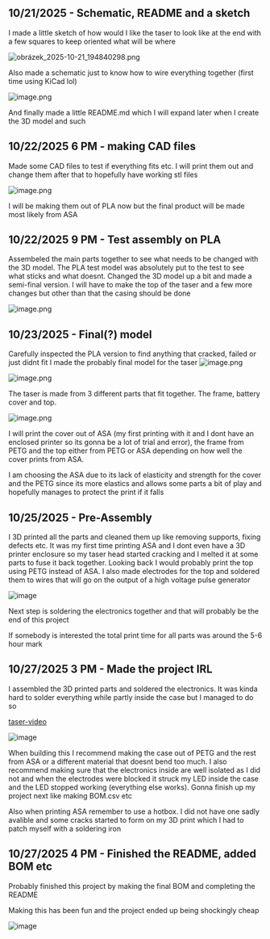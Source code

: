 <!--
  ===================    !!READ THIS NOTICE!!   ====================
  DO NOT edit this file manually. Your changes WILL BE OVERWRITTEN!
  This journal is auto generated and updated by Hack Club Blueprint.
  To edit this file, please edit your journal entries on Blueprint.
  ==================================================================
-->

## 10/21/2025 - Schematic, README and a sketch  

I made a little sketch of how would I like the taser to look like at the end with a few squares to keep oriented what will be where

![obrázek_2025-10-21_194840298.png](https://blueprint.hackclub.com/user-attachments/blobs/proxy/eyJfcmFpbHMiOnsiZGF0YSI6NDExMCwicHVyIjoiYmxvYl9pZCJ9fQ==--b6949534d402d7a67f09b037922ce50f1f9a06eb/obr%C3%A1zek_2025-10-21_194840298.png)

Also made a schematic just to know how to wire everything together
(first time using KiCad lol)

![image.png](https://blueprint.hackclub.com/user-attachments/blobs/proxy/eyJfcmFpbHMiOnsiZGF0YSI6NDExNCwicHVyIjoiYmxvYl9pZCJ9fQ==--fab5ee22bf44e83cdd5cb58cc7d12ec8e082633d/image.png)

And finally made a little README.md which I will expand later when I create the 3D model and such  

## 10/22/2025 6 PM - making CAD files  

Made some CAD files to test if everything fits etc. I will print them out and change them after that to hopefully have working stl files

![image.png](https://blueprint.hackclub.com/user-attachments/blobs/proxy/eyJfcmFpbHMiOnsiZGF0YSI6NDQ1MSwicHVyIjoiYmxvYl9pZCJ9fQ==--91a3bfc0b32b82e108377cb61ee679b73ba0e1b4/image.png)

I will be making them out of PLA now but the final product will be made most likely from ASA
  

## 10/22/2025 9 PM - Test assembly on PLA  

Assembeled the main parts together to see what needs to be changed with the 3D model. The PLA test model was absolutely put to the test to see what sticks and what doesnt. Changed the 3D model up a bit and made a semi-final version. I will have to make the top of the taser and a few more changes but other than that the casing should be done

![image.png](https://blueprint.hackclub.com/user-attachments/blobs/proxy/eyJfcmFpbHMiOnsiZGF0YSI6NDUyNCwicHVyIjoiYmxvYl9pZCJ9fQ==--498bc7d2bf2a9be174e664406140922f3aad915b/image.png)
  

## 10/23/2025 - Final(?) model   

Carefully inspected the PLA version to find anything that cracked, failed or just didnt fit I made the probably final model for the taser
![image.png](https://blueprint.hackclub.com/user-attachments/blobs/proxy/eyJfcmFpbHMiOnsiZGF0YSI6NDg2OCwicHVyIjoiYmxvYl9pZCJ9fQ==--e2922cfbe2a96de1f55f09e5e32ad6dd05b813f9/image.png)

![image.png](https://blueprint.hackclub.com/user-attachments/blobs/proxy/eyJfcmFpbHMiOnsiZGF0YSI6NDg2OSwicHVyIjoiYmxvYl9pZCJ9fQ==--31675a6f854dbd38ce8e8044113f52f7abf64b5e/image.png)

The taser is made from 3 different parts that fit together. The frame, battery cover and top.

![image.png](https://blueprint.hackclub.com/user-attachments/blobs/proxy/eyJfcmFpbHMiOnsiZGF0YSI6NDg3MCwicHVyIjoiYmxvYl9pZCJ9fQ==--cd65f83857f185810a1a1b310972b0ccf1af66eb/image.png)

I will print the cover out of ASA (my first printing with it and I dont have an enclosed printer so its gonna be a lot of trial and error), the frame from PETG and the top either from PETG or ASA depending on how well the cover prints from ASA.

I am choosing the ASA due to its lack of elasticity and strength for the cover and the PETG since its more elastics and allows some parts a bit of play and hopefully manages to protect the print if it falls  

## 10/25/2025 - Pre-Assembly  

I 3D printed all the parts and cleaned them up like removing supports, fixing defects etc. It was my first time printing ASA and I dont even have a 3D printer enclosure so my taser head started cracking and I melted it at some parts to fuse it back together. Looking back I would probably print the top using PETG instead of ASA. I also made electrodes for the top and soldered them to wires that will go on the output of a high voltage pulse generator

![image](https://blueprint.hackclub.com/user-attachments/blobs/proxy/eyJfcmFpbHMiOnsiZGF0YSI6NTMwNywicHVyIjoiYmxvYl9pZCJ9fQ==--6e8dc110af8369be0e4a1b870db599c485bc14a6/image.png)

Next step is soldering the electronics together and that will probably be the end of this project

If somebody is interested the total print time for all parts was around the 5-6 hour mark  

## 10/27/2025 3 PM - Made the project IRL  

I assembled the 3D printed parts and soldered the electronics.
It was kinda hard to solder everything while partly inside the case but I managed to do so

[taser-video](/user-attachments/blobs/proxy/eyJfcmFpbHMiOnsiZGF0YSI6NTk1MSwicHVyIjoiYmxvYl9pZCJ9fQ==--f62b37f1914427b01e18f87267d27a794e7f8c05/taser-video.mp4)

![image](https://blueprint.hackclub.com/user-attachments/blobs/proxy/eyJfcmFpbHMiOnsiZGF0YSI6NTk1MiwicHVyIjoiYmxvYl9pZCJ9fQ==--99d41d6c39118c276a48735c9e576e3750f8fc1b/image.png)

When building this I recommend making the case out of PETG and the rest from ASA or a different material that doesnt bend too much. I also recommend making sure that the electronics inside are well isolated as I did not and when the electrodes were blocked it struck my LED inside the case and the LED stopped working (everything else works). Gonna finish up my project next like making BOM.csv etc

Also when printing ASA remember to use a hotbox. I did not have one sadly avalible and some cracks started to form on my 3D print which I had to patch myself with a soldering iron  

## 10/27/2025 4 PM - Finished the README, added BOM etc  

Probably finished this project by making the final BOM and completing the README

Making this has been fun and the project ended up being shockingly cheap

![image](https://blueprint.hackclub.com/user-attachments/blobs/proxy/eyJfcmFpbHMiOnsiZGF0YSI6NTk5NiwicHVyIjoiYmxvYl9pZCJ9fQ==--a6b3a3f03409e4da358b74b9c11099caddc0a9d4/image.png)
  

